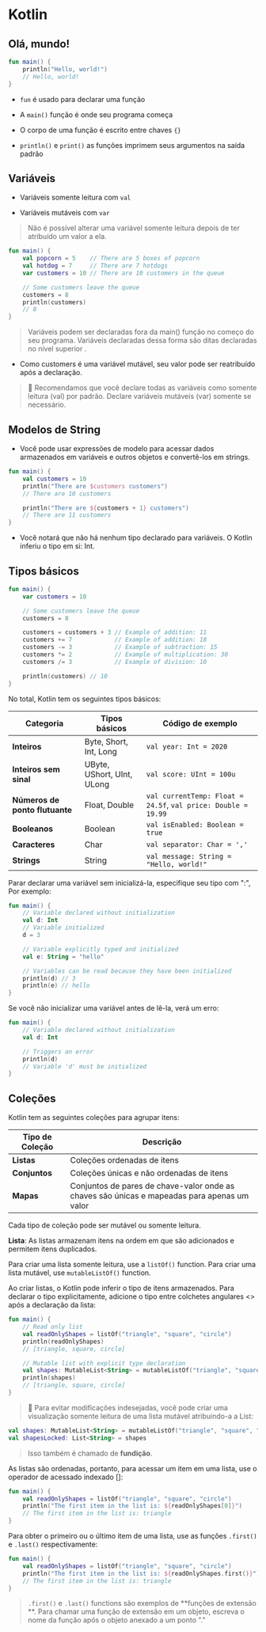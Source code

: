 # Kotlin

## Olá, mundo!

```Kotlin
fun main() {
    println("Hello, world!")
    // Hello, world!
}
```

- `fun` é usado para declarar uma função

- A `main()` função é onde seu programa começa

- O corpo de uma função é escrito entre chaves `{}`

- `println()` e `print()` as funções imprimem seus argumentos na saída padrão

## Variáveis

- Variáveis ​​somente leitura com `val`

- Variáveis ​​mutáveis ​​com `var`

> Não é possível alterar uma variável somente leitura depois de ter atribuído um valor a ela.

```Kotlin
fun main() { 
    val popcorn = 5    // There are 5 boxes of popcorn
    val hotdog = 7     // There are 7 hotdogs
    var customers = 10 // There are 10 customers in the queue

    // Some customers leave the queue
    customers = 8
    println(customers)
    // 8
}
```

> Variáveis ​​podem ser declaradas fora da main() função no começo do seu programa. Variáveis ​​declaradas dessa forma são ditas declaradas no nível superior .

- Como customers é uma variável mutável, seu valor pode ser reatribuído após a declaração.

> 💚 Recomendamos que você declare todas as variáveis ​​como somente leitura (val) por padrão. Declare variáveis ​​mutáveis ​​(var) somente se necessário.

## Modelos de String

- Você pode usar expressões de modelo para acessar dados armazenados em variáveis ​​e outros objetos e convertê-los em strings.

```Kotlin
fun main() { 
    val customers = 10
    println("There are $customers customers")
    // There are 10 customers

    println("There are ${customers + 1} customers")
    // There are 11 customers
}
```

- Você notará que não há nenhum tipo declarado para variáveis. O Kotlin inferiu o tipo em si: Int.

## Tipos básicos

```Kotlin
fun main() {
    var customers = 10

    // Some customers leave the queue
    customers = 8

    customers = customers + 3 // Example of addition: 11
    customers += 7            // Example of addition: 18
    customers -= 3            // Example of subtraction: 15
    customers *= 2            // Example of multiplication: 30
    customers /= 3            // Example of division: 10

    println(customers) // 10
}
```

No total, Kotlin tem os seguintes tipos básicos:

 | Categoria                 | Tipos básicos                     | Código de exemplo                              |
|---------------------------|----------------------------------|-----------------------------------------------|
| **Inteiros**              | Byte, Short, Int, Long          | `val year: Int = 2020`                        |
| **Inteiros sem sinal**    | UByte, UShort, UInt, ULong      | `val score: UInt = 100u`                      |
| **Números de ponto flutuante** | Float, Double             | `val currentTemp: Float = 24.5f`, `val price: Double = 19.99` |
| **Booleanos**             | Boolean                         | `val isEnabled: Boolean = true`               |
| **Caracteres**           | Char                            | `val separator: Char = ','`                   |
| **Strings**              | String                          | `val message: String = "Hello, world!"`       |

Parar declarar uma variável sem inicializá-la, especifique seu tipo com ":", Por exemplo:

```Kotlin
fun main() {
    // Variable declared without initialization
    val d: Int
    // Variable initialized
    d = 3

    // Variable explicitly typed and initialized
    val e: String = "hello"

    // Variables can be read because they have been initialized
    println(d) // 3
    println(e) // hello
}
```
Se você não inicializar uma variável antes de lê-la, verá um erro:
```Kotlin
fun main() {
    // Variable declared without initialization
    val d: Int

    // Triggers an error
    println(d)
    // Variable 'd' must be initialized
}
```
## Coleções

Kotlin tem as seguintes coleções para agrupar itens:

| Tipo de Coleção | Descrição |
|----------------|-----------|
| **Listas**     | Coleções ordenadas de itens |
| **Conjuntos**  | Coleções únicas e não ordenadas de itens |
| **Mapas**      | Conjuntos de pares de chave-valor onde as chaves são únicas e mapeadas para apenas um valor |

Cada tipo de coleção pode ser mutável ou somente leitura.

**Lista**:
As listas armazenam itens na ordem em que são adicionados e permitem itens duplicados.

Para criar uma lista somente leitura, use a ``listOf()`` function.
Para criar uma lista mutável, use ``mutableListOf()`` function.

Ao criar listas, o Kotlin pode inferir o tipo de itens armazenados. Para declarar o tipo explicitamente, adicione o tipo entre colchetes angulares <> após a declaração da lista:

```Kotlin
fun main() { 
    // Read only list
    val readOnlyShapes = listOf("triangle", "square", "circle")
    println(readOnlyShapes)
    // [triangle, square, circle]

    // Mutable list with explicit type declaration
    val shapes: MutableList<String> = mutableListOf("triangle", "square", "circle")
    println(shapes)
    // [triangle, square, circle]
}
```

> 📖 Para evitar modificações indesejadas, você pode criar uma visualização somente leitura de uma lista mutável atribuindo-a a List:

```Kotlin
val shapes: MutableList<String> = mutableListOf("triangle", "square", "circle")
val shapesLocked: List<String> = shapes
```
> Isso também é chamado de **fundição**.

As listas são ordenadas, portanto, para acessar um item em uma lista, use o operador de acessado indexado []:

```Kotlin
fun main() { 
    val readOnlyShapes = listOf("triangle", "square", "circle")
    println("The first item in the list is: ${readOnlyShapes[0]}")
    // The first item in the list is: triangle
}
```
Para obter o primeiro ou o último item de uma lista, use as funções ``.first()`` e ``.last()`` respectivamente:

```Kotlin
fun main() { 
    val readOnlyShapes = listOf("triangle", "square", "circle")
    println("The first item in the list is: ${readOnlyShapes.first()}")
    // The first item in the list is: triangle
}
```

> ``.first()`` e ``.last()`` functions são exemplos de **funções de extensão **. Para chamar uma função de extensão em um objeto, escreva o nome da função após o objeto anexado a um ponto "."
